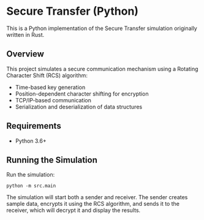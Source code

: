 # Secure Transfer (Python)

This is a Python implementation of the Secure Transfer simulation originally written in Rust.

## Overview

This project simulates a secure communication mechanism using a Rotating Character Shift (RCS) algorithm:
- Time-based key generation
- Position-dependent character shifting for encryption
- TCP/IP-based communication
- Serialization and deserialization of data structures

## Requirements

- Python 3.6+

## Running the Simulation

Run the simulation:
```
python -m src.main
```

The simulation will start both a sender and receiver. The sender creates sample data, encrypts it using the RCS algorithm, and sends it to the receiver, which will decrypt it and display the results. 